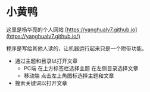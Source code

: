 # 小黄鸭

这里是杨华亮的个人网站 [https://yanghualv7.github.io](https://yanghualv7.github.io/)

程序是写给其他人读的，让机器运行起来只是一个附带功能。

- 通过主题和目录以打开文章
  - PC端 在上方标签栏选择主题 在左侧目录选择文章
  - 移动端 点击左上角图标选择主题和文章
- 搜索关键词以打开文章
